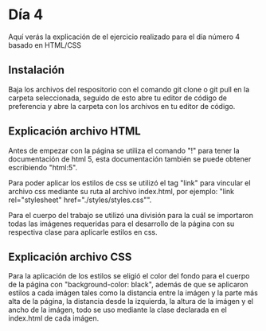 # Día 4

Aquí verás la explicación de el ejercicio realizado para el día número 4 basado en HTML/CSS

## Instalación

Baja los archivos del respositorio con el comando git clone o git pull en la carpeta seleccionada, seguido de esto abre tu editor de código de preferencia y abre la carpeta con los archivos en tu editor de código.

## Explicación archivo HTML

Antes de empezar con la página se utiliza el comando "!" para tener la documentación de html 5, esta documentación también se puede obtener escribiendo "html:5".

Para poder aplicar los estilos de css se utilizó el tag "link" para vincular el archivo css mediante su ruta al archivo index.html, por ejemplo: "link rel="stylesheet" href="./styles/styles.css"".

Para el cuerpo del trabajo se utilizó una división para la cuál se importaron todas las imágenes requeridas para el desarrollo de la página con su respectiva clase para aplicarle estilos en css.

## Explicación archivo CSS

Para la aplicación de los estilos se eligió el color del fondo para el cuerpo de la página con "background-color: black", además de que se aplicaron estilos a cada imágen tales como la distancia entre la imágen y la parte más alta de la página, la distancia desde la izquierda, la altura de la imágen y el ancho de la imágen, todo se uso mediante la clase declarada en el index.html de cada imágen.